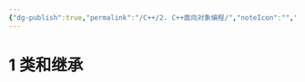 ```yaml
---
{"dg-publish":true,"permalink":"/C++/2. C++面向对象编程/","noteIcon":"","created":"2025-08-24T23:01:59.987+08:00","updated":"2025-08-24T23:06:21.992+08:00"}
---
```


# 1 类和继承  

